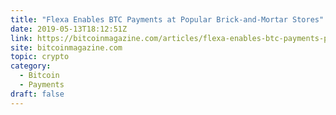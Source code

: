 ```yaml
---
title: "Flexa Enables BTC Payments at Popular Brick-and-Mortar Stores"
date: 2019-05-13T18:12:51Z
link: https://bitcoinmagazine.com/articles/flexa-enables-btc-payments-popular-brick-and-mortar-stores/?utm_medium=RSS&utm_source=hune
site: bitcoinmagazine.com
topic: crypto
category:
  - Bitcoin
  - Payments
draft: false
---
```

